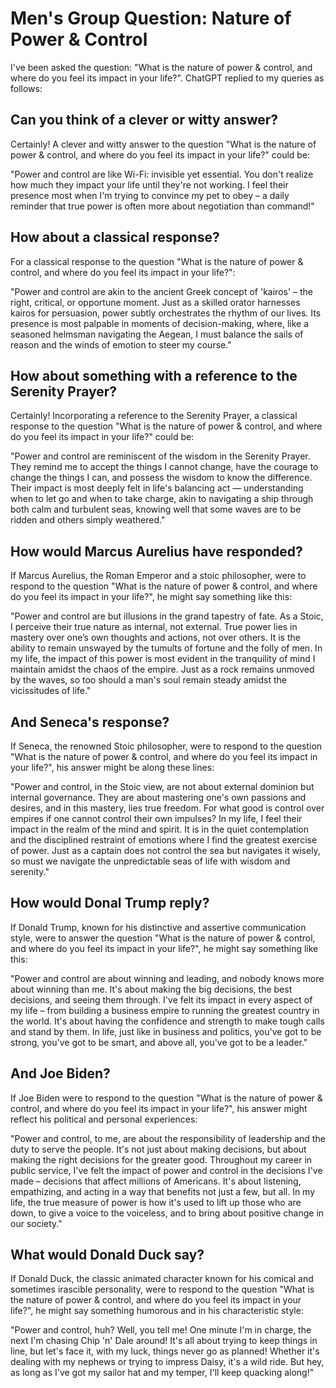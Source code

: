 # Men's Group Question: Nature of Power & Control

I've been asked the question: "What is the nature of power & control, and where do you feel its impact in your life?". ChatGPT replied to my queries as follows:

## Can you think of a clever or witty answer?
Certainly! A clever and witty answer to the question "What is the nature of power & control, and where do you feel its impact in your life?" could be:

"Power and control are like Wi-Fi: invisible yet essential. You don't realize how much they impact your life until they're not working. I feel their presence most when I'm trying to convince my pet to obey – a daily reminder that true power is often more about negotiation than command!"

## How about a classical response?

For a classical response to the question "What is the nature of power & control, and where do you feel its impact in your life?":

"Power and control are akin to the ancient Greek concept of 'kairos' – the right, critical, or opportune moment. Just as a skilled orator harnesses kairos for persuasion, power subtly orchestrates the rhythm of our lives. Its presence is most palpable in moments of decision-making, where, like a seasoned helmsman navigating the Aegean, I must balance the sails of reason and the winds of emotion to steer my course."

## How about something with a reference to the Serenity Prayer?

Certainly! Incorporating a reference to the Serenity Prayer, a classical response to the question "What is the nature of power & control, and where do you feel its impact in your life?" could be:

"Power and control are reminiscent of the wisdom in the Serenity Prayer. They remind me to accept the things I cannot change, have the courage to change the things I can, and possess the wisdom to know the difference. Their impact is most deeply felt in life's balancing act — understanding when to let go and when to take charge, akin to navigating a ship through both calm and turbulent seas, knowing well that some waves are to be ridden and others simply weathered."

## How would Marcus Aurelius have responded?

If Marcus Aurelius, the Roman Emperor and a stoic philosopher, were to respond to the question "What is the nature of power & control, and where do you feel its impact in your life?", he might say something like this:

"Power and control are but illusions in the grand tapestry of fate. As a Stoic, I perceive their true nature as internal, not external. True power lies in mastery over one’s own thoughts and actions, not over others. It is the ability to remain unswayed by the tumults of fortune and the folly of men. In my life, the impact of this power is most evident in the tranquility of mind I maintain amidst the chaos of the empire. Just as a rock remains unmoved by the waves, so too should a man's soul remain steady amidst the vicissitudes of life."

## And Seneca's response?

If Seneca, the renowned Stoic philosopher, were to respond to the question "What is the nature of power & control, and where do you feel its impact in your life?", his answer might be along these lines:

"Power and control, in the Stoic view, are not about external dominion but internal governance. They are about mastering one's own passions and desires, and in this mastery, lies true freedom. For what good is control over empires if one cannot control their own impulses? In my life, I feel their impact in the realm of the mind and spirit. It is in the quiet contemplation and the disciplined restraint of emotions where I find the greatest exercise of power. Just as a captain does not control the sea but navigates it wisely, so must we navigate the unpredictable seas of life with wisdom and serenity."

## How would Donal Trump reply?

If Donald Trump, known for his distinctive and assertive communication style, were to answer the question "What is the nature of power & control, and where do you feel its impact in your life?", he might say something like this:

"Power and control are about winning and leading, and nobody knows more about winning than me. It's about making the big decisions, the best decisions, and seeing them through. I've felt its impact in every aspect of my life – from building a business empire to running the greatest country in the world. It's about having the confidence and strength to make tough calls and stand by them. In life, just like in business and politics, you've got to be strong, you've got to be smart, and above all, you've got to be a leader."

## And Joe Biden?

If Joe Biden were to respond to the question "What is the nature of power & control, and where do you feel its impact in your life?", his answer might reflect his political and personal experiences:

"Power and control, to me, are about the responsibility of leadership and the duty to serve the people. It's not just about making decisions, but about making the right decisions for the greater good. Throughout my career in public service, I've felt the impact of power and control in the decisions I've made – decisions that affect millions of Americans. It's about listening, empathizing, and acting in a way that benefits not just a few, but all. In my life, the true measure of power is how it's used to lift up those who are down, to give a voice to the voiceless, and to bring about positive change in our society."

## What would Donald Duck say?

If Donald Duck, the classic animated character known for his comical and sometimes irascible personality, were to respond to the question "What is the nature of power & control, and where do you feel its impact in your life?", he might say something humorous and in his characteristic style:

"Power and control, huh? Well, you tell me! One minute I'm in charge, the next I'm chasing Chip 'n' Dale around! It's all about trying to keep things in line, but let's face it, with my luck, things never go as planned! Whether it's dealing with my nephews or trying to impress Daisy, it's a wild ride. But hey, as long as I've got my sailor hat and my temper, I'll keep quacking along!"
